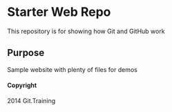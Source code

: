 # Starter Web Repo

This repository is for showing how Git and GitHub work

## Purpose

Sample website with plenty of files for demos


#### Copyright
2014 Git.Training
